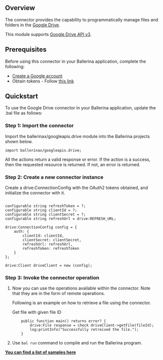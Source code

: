 ## Overview
The connector provides the capability to programmatically manage files and folders in the [Google Drive](https://drive.google.com).

This module supports [Google Drive API v3](https://developers.google.com/drive/api).

## Prerequisites
Before using this connector in your Ballerina application, complete the following:

- [Create a Google account](https://accounts.google.com/signup/v2/webcreateaccount?utm_source=ga-ob-search&utm_medium=google-account&flowName=GlifWebSignIn&flowEntry=SignUp)
- Obtain tokens - Follow [this link](https://developers.google.com/identity/protocols/oauth2)

## Quickstart
To use the Google Drive connector in your Ballerina application, update the .bal file as follows:

### Step 1: Import the connector
Import the ballerinax/googleapis.drive module into the Ballerina projects shown below.
```ballerina
import ballerinax/googleapis.drive;
```
All the actions return a valid response or error. If the action is a success, then the requested resource is returned. If not, an error is returned.

### Step 2: Create a new connector instance
Create a drive:ConnectionConfig with the OAuth2 tokens obtained, and initialize the connector with it.
```ballerina

configurable string refreshToken = ?;
configurable string clientId = ?;
configurable string clientSecret = ?;
configurable string refreshUrl = drive:REFRESH_URL;

drive:ConnectionConfig config = {
    auth: {
        clientId: clientId,
        clientSecret: clientSecret,
        refreshUrl: refreshUrl,
        refreshToken: refreshToken
    }
};

drive:Client driveClient = new (config);
```
### Step 3: Invoke the connector operation
1. Now you can use the operations available within the connector. Note that they are in the form of remote operations.

    Following is an example on how to retrieve a file using the connector.

    Get file with given file ID
    ```ballerina
        public function main() returns error? {
            drive:File response = check driveClient->getFile(fileId);
            log:printInfo("Successfully retreived the file.");
        }
    ```

2. Use `bal run` command to compile and run the Ballerina program.

**[You can find a list of samples here](https://github.com/ballerina-platform/module-ballerinax-googleapis.drive/tree/main/drive/samples)**
